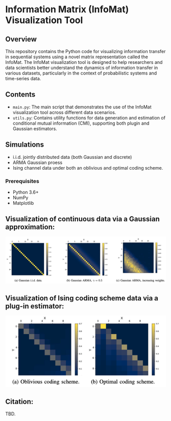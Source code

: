 # Information Matrix (InfoMat) Visualization Tool

## Overview
This repository contains the Python code for visualizing information transfer in sequential systems using a novel matrix representation called the InfoMat. The InfoMat visualization tool is designed to help researchers and data scientists better understand the dynamics of information transfer in various datasets, particularly in the context of probabilistic systems and time-series data.

## Contents
- `main.py`: The main script that demonstrates the use of the InfoMat visualization tool across different data scenarios.
- `utils.py`: Contains utility functions for data generation and estimation of conditional mutual information (CMI), supporting both plugin and Gaussian estimators.

## Simulations
- i.i.d. jointly distributed data (both Gaussian and discrete)
- ARMA Gaussian proess
- Ising channel data under both an oblivious and optimal coding scheme.

### Prerequisites
- Python 3.6+
- NumPy
- Matplotlib

## Visualization of continuous data via a Gaussian approximation:
![InfoMat Example](https://github.com/DorTsur/infomat/blob/main/figs_infomat/gaussian_infomat.png)

## Visualization of Ising coding scheme data via a plug-in estimator:
![InfoMat Example](https://github.com/DorTsur/infomat/blob/main/figs_infomat/coding_scheme_infomat.png)

## Citation:
TBD.
